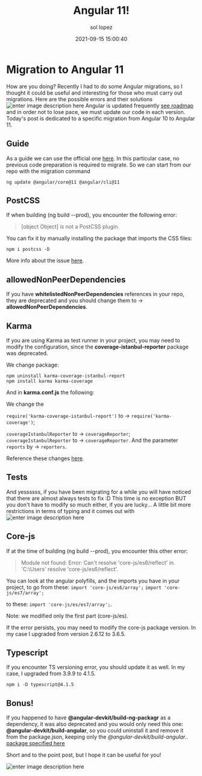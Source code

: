 ﻿---
date: 2021-09-15 15:00:40
layout: post
title: Angular 11!
description: Angular 11 migration!
image: '../assets/img/angular11.png'
category: CODE
language: en
tags:
  - coding
  - migration
  - humor
author: sol lopez
---
# Migration to Angular 11
How are you doing? Recently I had to do some Angular migrations, so I thought it could be useful and interesting for those who must carry out migrations.
Here are the possible errors and their solutions 
![enter image description here](https://www.memecreator.org/static/images/memes/5203791.jpg)
Angular is updated frequently [see roadmap](https://angular.io/guide/roadmap) and in order not to lose pace, we must update our code in each version.
Today's post is dedicated to a specific migration from Angular 10 to Angular 11.
## Guide
As a guide we can use the official one [here](https://update.angular.io/?l=3&v=10.2-11.0).
In this particular case, no previous code preparation is required to migrate. So we can start from our repo with the migration command

    ng update @angular/core@11 @angular/cli@11
    
## PostCSS
If when building (ng build --prod), you encounter the following error:

> [object Object] is not a PostCSS plugin.

You can fix it by manually installing the package that imports the CSS files:

    npm i postcss -D

More info about the issue [here](https://github.com/postcss/autoprefixer/issues/1358).

## allowedNonPeerDependencies

If you have **whitelistedNonPeerDependencies** references in your repo, they are deprecated and you should change them to -> **allowedNonPeerDependencies**.

## Karma
If you are using Karma as test runner in your project, you may need to modify the configuration, since the **coverage-istanbul-reporter** package was deprecated.

 We change package:

    npm uninstall karma-coverage-istanbul-report
    npm install karma karma-coverage

And in **karma.conf.js** the following:

We change the 

`require('karma-coverage-istanbul-report')` 
to -> 
`require('karma-coverage')`;

`coverageIstanbulReporter` to -> `coverageReporter`; `coverageIstanbulReporter` to -> `coverageReporter`.
And the parameter `reports` by -> `reporters`.

Reference these changes [here](https://mrjean.be/posts/update-karma-coverage-reporting-for-use-in-angular-11/).

## Tests
And yessssss, if you have been migrating for a while you will have noticed that there are almost always tests to fix :D
This time is no exception BUT you don't have to modify so much either, if you are lucky... A little bit more restrictions in terms of typing and it comes out with
![enter image description here](https://cdn.recetas360.com/wp-content/uploads/2019/07/como-hacer-papas-fritas-de-mcdonals.jpg)


## Core-js

If at the time of building (ng build --prod), you encounter this other error:

> Module not found: Error: Can't resolve 'core-js/es6/reflect' in.
> 'C:\Users' resolve 'core-js/es6/reflect'.

You can look at the angular polyfills, and the imports you have in your project, to go from these:
`import 'core-js/es6/array';` 
`import 'core-js/es7/array';`

to these:
`import 'core-js/es/es7/array';`.

Note: we modified only the first part (core-js/es).

If the error persists, you may need to modify the core-js package version. In my case I upgraded from version 2.6.12 to 3.6.5.

## Typescript
If you encounter TS versioning error, you should update it as well. In my case, I upgraded from 3.9.9 to 4.1.5.

    npm i -D typescript@4.1.5

## Bonus!

If you happened to have **@angular-devkit/build-ng-packagr** as a dependency, it was also deprecated and you would only need this one: **@angular-devkit/build-angular**, so you could uninstall it and remove it from the package.json, keeping only the *@angular-devkit/build-angular.*.
[package specified here](https://www.npmjs.com/package/@angular-devkit/build-ng-packagr)

Short and to the point post, but I hope it can be useful for you!

![enter image description here](https://pics.me.me/thumb_adios-memecrunch-com-adi%C3%B3s-51915832.png)
